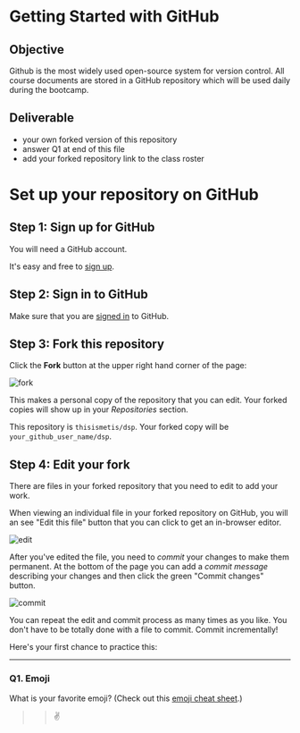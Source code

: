 # Getting Started with GitHub

## Objective
Github is the most widely used open-source system for version control.  All course documents are stored in a GitHub repository which will be used daily during the bootcamp.  

## Deliverable
- your own forked version of this repository
- answer Q1 at end of this file
- add your forked repository link to the class roster


# Set up your repository on GitHub


## Step 1: Sign up for GitHub

You will need a GitHub account.

It's easy and free to [sign up](https://github.com/join).


## Step 2: Sign in to GitHub

Make sure that you are [signed in](https://github.com/login) to GitHub.


## Step 3: Fork this repository

Click the **Fork** button at the upper right hand corner of the page:

![fork](https://github.com/vaughnparker/dsp/blob/master/img/forking_repo.png)

This makes a personal copy of the repository that you can edit. Your forked copies will show up in your *Repositories* section.

This repository is `thisismetis/dsp`. Your forked copy will be `your_github_user_name/dsp`.


## Step 4: Edit your fork  

There are files in your forked repository that you need to edit to add your work.

When viewing an individual file in your forked repository on GitHub, you will an see "Edit this file" button that you can click to get an in-browser editor.

![edit](https://github.com/vaughnparker/dsp/blob/master/img/edit_file.png)

After you've edited the file, you need to _commit_ your changes to make them permanent. At the bottom of the page you can add a _commit message_ describing your changes and then click the green "Commit changes" button.

![commit](https://github.com/vaughnparker/dsp/blob/master/img/commit_file.png)

You can repeat the edit and commit process as many times as you like. You don't have to be totally done with a file to commit. Commit incrementally!

Here's your first chance to practice this:

---

### Q1. Emoji

What is your favorite emoji?  (Check out this [emoji cheat sheet](http://www.emoji-cheat-sheet.com/).)

>> :v:

